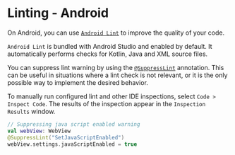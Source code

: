 # Linting - Android

On Android, you can use [`Android Lint`](https://developer.android.com/studio/write/lint) to improve the quality of your code.

`Android Lint` is bundled with Android Studio and enabled by default. It automatically performs checks for Kotlin, Java and XML source files.

You can suppress lint warning by using the [`@SuppressLint`](https://developer.android.com/reference/kotlin/android/annotation/SuppressLint) annotation. This can be useful in situations where a lint check is not relevant, or it is the only possible way to implement the desired behavior.

To manually run configured lint and other IDE inspections, select `Code > Inspect Code`. The results of the inspection appear in the `Inspection Results` window.

```kotlin
// Suppressing java script enabled warning
val webView: WebView
@SuppressLint("SetJavaScriptEnabled")
webView.settings.javaScriptEnabled = true
```

